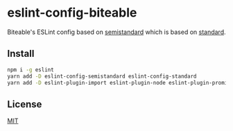 # eslint-config-biteable

[npm-image]: https://img.shields.io/npm/v/eslint-config-biteable.svg?style=flat-square
[npm-url]: https://www.npmjs.com/package/eslint-config-biteable

Biteable's ESLint config based on [semistandard](https://github.com/Flet/semistandard) which is based on [standard](https://standardjs.com/).

## Install

```bash
npm i -g eslint
yarn add -D eslint-config-semistandard eslint-config-standard
yarn add -D eslint-plugin-import eslint-plugin-node eslint-plugin-promise eslint-plugin-standard
```

## License

[MIT](LICENSE.md)